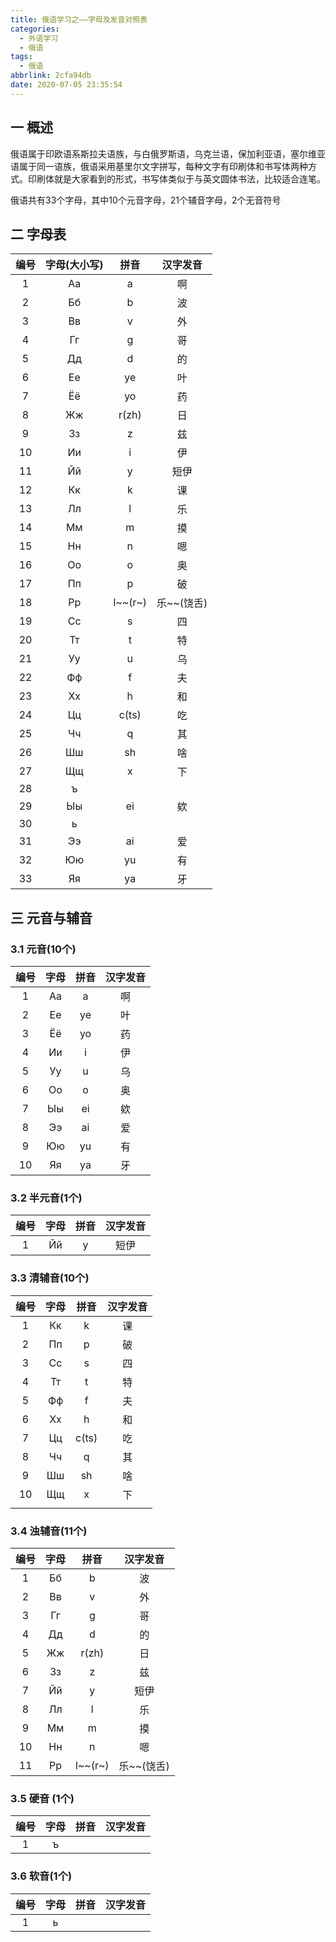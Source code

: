 ```yaml
---
title: 俄语学习之——字母及发音对照表
categories:
  - 外语学习
  - 俄语
tags:
  - 俄语
abbrlink: 2cfa94db
date: 2020-07-05 23:35:54
---
```

## 一 概述

俄语属于印欧语系斯拉夫语族，与白俄罗斯语，乌克兰语，保加利亚语，塞尔维亚语属于同一语族，俄语采用基里尔文字拼写，每种文字有印刷体和书写体两种方式。印刷体就是大家看到的形式，书写体类似于与英文圆体书法，比较适合连笔。  

俄语共有33个字母，其中10个元音字母，21个辅音字母，2个无音符号

<!--more-->

## 二 字母表

| 编号 | 字母(大小写) |  拼音   |  汉字发音  |
| :--: | :----------: | :-----: | :--------: |
|  1   |      Аа      |    a    |     啊     |
|  2   |      Бб      |    b    |     波     |
|  3   |      Вв      |    v    |     外     |
|  4   |      Гг      |    g    |     哥     |
|  5   |      Дд      |    d    |     的     |
|  6   |      Ее      |   ye    |     叶     |
|  7   |      Ёё      |   yo    |     药     |
|  8   |      Жж      |  r(zh)  |     日     |
|  9   |      Зз      |    z    |     兹     |
|  10  |      Ии      |    i    |     伊     |
|  11  |      Йй      |    y    |    短伊    |
|  12  |      Кк      |    k    |     课     |
|  13  |      Лл      |    l    |     乐     |
|  14  |      Мм      |    m    |     摸     |
|  15  |      Нн      |    n    |     嗯     |
|  16  |      Оо      |    o    |     奥     |
|  17  |      Пп      |    p    |     破     |
|  18  |      Рр      | l~~(r~) | 乐~~(饶舌) |
|  19  |      Сс      |    s    |     四     |
|  20  |      Тт      |    t    |     特     |
|  21  |      Уу      |    u    |     乌     |
|  22  |      Фф      |    f    |     夫     |
|  23  |      Хх      |    h    |     和     |
|  24  |      Цц      |  c(ts)  |     吃     |
|  25  |      Чч      |    q    |     其     |
|  26  |      Шш      |   sh    |     啥     |
|  27  |      Щщ      |    x    |     下     |
|  28  |      ъ       |         |            |
|  29  |      Ыы      |   ei    |     欸     |
|  30  |      ь       |         |            |
|  31  |      Ээ      |   ai    |     爱     |
|  32  |      Юю      |   yu    |     有     |
|  33  |      Яя      |   ya    |     牙     |

## 三 元音与辅音

### 3.1 元音(10个)

| 编号 | 字母 | 拼音 | 汉字发音 |
| :--: | :--: | :--: | :------: |
|  1   |  Аа  |  a   |    啊    |
|  2   |  Ее  |  ye  |    叶    |
|  3   |  Ёё  |  yo  |    药    |
|  4   |  Ии  |  i   |    伊    |
|  5   |  Уу  |  u   |    乌    |
|  6   |  Оо  |  o   |    奥    |
|  7   |  Ыы  |  ei  |    欸    |
|  8   |  Ээ  |  ai  |    爱    |
|  9   |  Юю  |  yu  |    有    |
|  10  |  Яя  |  ya  |    牙    |

### 3.2 半元音(1个)

| 编号 | 字母 | 拼音 | 汉字发音 |
| :--: | :--: | :--: | :------: |
|  1   |  Йй  |  y   |   短伊   |

### 3.3 清辅音(10个)

| 编号 | 字母 | 拼音  | 汉字发音 |
| :--: | :--: | :---: | :------: |
|  1   |  Кк  |   k   |    课    |
|  2   |  Пп  |   p   |    破    |
|  3   |  Сс  |   s   |    四    |
|  4   |  Тт  |   t   |    特    |
|  5   |  Фф  |   f   |    夫    |
|  6   |  Хх  |   h   |    和    |
|  7   |  Цц  | c(ts) |    吃    |
|  8   |  Чч  |   q   |    其    |
|  9   |  Шш  |  sh   |    啥    |
|  10  |  Щщ  |   x   |    下    |
|      |      |       |          |

### 3.4  浊辅音(11个)

| 编号 | 字母 |  拼音   |  汉字发音  |
| :--: | :--: | :-----: | :--------: |
|  1   |  Бб  |    b    |     波     |
|  2   |  Вв  |    v    |     外     |
|  3   |  Гг  |    g    |     哥     |
|  4   |  Дд  |    d    |     的     |
|  5   |  Жж  |  r(zh)  |     日     |
|  6   |  Зз  |    z    |     兹     |
|  7   |  Йй  |    y    |    短伊    |
|  8   |  Лл  |    l    |     乐     |
|  9   |  Мм  |    m    |     摸     |
|  10  |  Нн  |    n    |     嗯     |
|  11  |  Рр  | l~~(r~) | 乐~~(饶舌) |

### 3.5  硬音 (1个)

| 编号 | 字母 | 拼音 | 汉字发音 |
| :--: | :--: | :--: | :------: |
|  1   |  ъ   |      |          |

### 3.6 软音(1个)

| 编号 | 字母 | 拼音 | 汉字发音 |
| :--: | :--: | :--: | :------: |
|  1   |  ь   |      |          |

